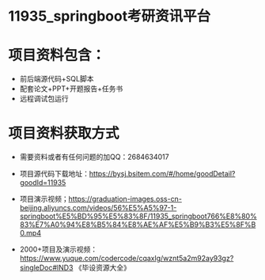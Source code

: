 
 # 11935_springboot考研资讯平台
    
 
 # 项目资料包含：
 * 前后端源代码+SQL脚本
 * 配套论文+PPT+开题报告+任务书
 * 远程调试包运行

 # 项目资料获取方式
 * 需要资料或者有任何问题的加QQ：2684634017

 * 项目源代码下载地址：https://bysj.bsitem.com/#/home/goodDetail?goodId=11935
 
 
 * 项目演示视频；https://graduation-images.oss-cn-beijing.aliyuncs.com/videos/56%E5%A5%97-1-springboot%E5%BD%95%E5%83%8F/11935_springboot766%E8%80%83%E7%A0%94%E8%B5%84%E8%AE%AF%E5%B9%B3%E5%8F%B0.mp4
 

 * 2000+项目及演示视频：https://www.yuque.com/codercode/cqaxlg/wznt5a2m92ay93gz?singleDoc#lND3 《毕设资源大全》


 
